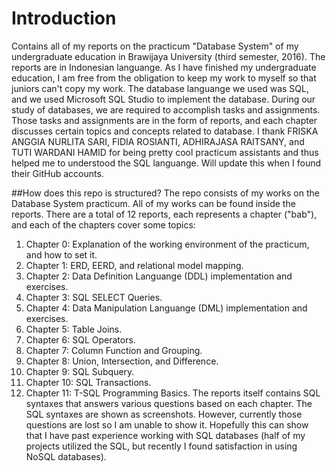 # Introduction
Contains all of my reports on the practicum "Database System" of my undergraduate education in Brawijaya University (third semester, 2016). The reports are in Indonesian languange. As I have finished my undergraduate education, I am free from the obligation to keep my work to myself so that juniors can't copy my work. 
The database languange we used was SQL, and we used Microsoft SQL Studio to implement the database. During our study of databases, we are required to accomplish tasks and assignments. Those tasks and assignments are in the form of reports, and each chapter discusses certain topics and concepts related to database.
I thank FRISKA ANGGIA NURLITA SARI, FIDIA ROSIANTI, ADHIRAJASA RAITSANY, and TUTI WARDANI HAMID for being pretty cool practicum assistants and thus helped me to understood the SQL languange. Will update this when I found their GitHub accounts.

##How does this repo is structured?
The repo consists of my works on the Database System practicum. All of my works can be found inside the reports. There are a total of 12 reports, each represents a chapter ("bab"), and each of the chapters cover some topics:
1. Chapter 0: Explanation of the working environment of the practicum, and how to set it.
2. Chapter 1: ERD, EERD, and relational model mapping.
3. Chapter 2: Data Definition Languange (DDL) implementation and exercises.
4. Chapter 3: SQL SELECT Queries.
5. Chapter 4: Data Manipulation Languange (DML) implementation and exercises.
6. Chapter 5: Table Joins.
7. Chapter 6: SQL Operators.
8. Chapter 7: Column Function and Grouping.
9. Chapter 8: Union, Intersection, and Difference.
10. Chapter 9: SQL Subquery.
11. Chapter 10: SQL Transactions.
12. Chapter 11: T-SQL Programming Basics.
The reports itself contains SQL syntaxes that answers various questions based on each chapter. The SQL syntaxes are shown as screenshots. However, currently those questions are lost so I am unable to show it.
Hopefully this can show that I have past experience working with SQL databases (half of my projects utilized the SQL, but recently I found satisfaction in using NoSQL databases).
